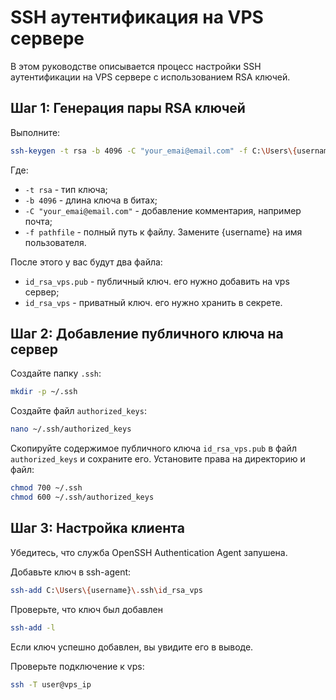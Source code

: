 # SSH аутентификация на VPS сервере

В этом руководстве описывается процесс настройки SSH аутентификации на VPS сервере с использованием RSA ключей.

## Шаг 1: Генерация пары RSA ключей

Выполните:
```bash
ssh-keygen -t rsa -b 4096 -C "your_emai@email.com" -f C:\Users\{username}\.ssh\id_rsa_vps
```

Где:
* `-t rsa`  - тип ключа;
* `-b 4096` - длина ключа в битах; 
* `-C "your_emai@email.com"` - добавление комментария, например почта;
* `-f pathfile` - полный путь к файлу. Замените {username} на имя пользователя.

После этого у вас будут два файла:
* `id_rsa_vps.pub` - публичный ключ. его нужно добавить на vps сервер;
* `id_rsa_vps`     - приватный ключ. его нужно хранить в секрете.

## Шаг 2: Добавление публичного ключа на сервер

Создайте папку `.ssh`:
```bash
mkdir -p ~/.ssh
```
Создайте файл `authorized_keys`:
```bash
nano ~/.ssh/authorized_keys
```
Скопируйте содержимое публичного ключа `id_rsa_vps.pub` в файл `authorized_keys` и сохраните его.
Установите права на директорию и файл:
```bash
chmod 700 ~/.ssh
chmod 600 ~/.ssh/authorized_keys
```

## Шаг 3: Настройка клиента

Убедитесь, что служба OpenSSH Authentication Agent запушена.

Добавьте ключ в ssh-agent:
```bash
ssh-add C:\Users\{username}\.ssh\id_rsa_vps
```
Проверьте, что ключ был добавлен
```bash
ssh-add -l
```
Если ключ успешно добавлен, вы увидите его в выводе.

Проверьте подключение к vps:
```bash
ssh -T user@vps_ip
```
